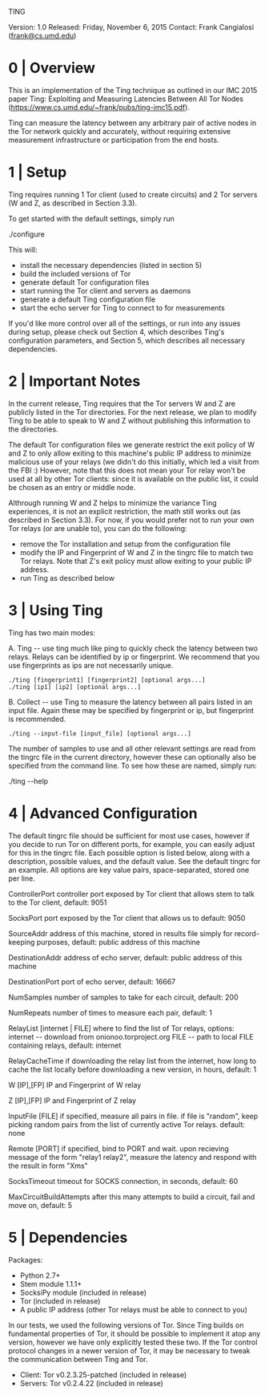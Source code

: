 TING

Version: 1.0
Released: Friday, November 6, 2015
Contact: Frank Cangialosi (frank@cs.umd.edu)


0 | Overview
============

This is an implementation of the Ting technique as outlined in our IMC 2015
paper Ting: Exploiting and Measuring Latencies Between All Tor Nodes
(https://www.cs.umd.edu/~frank/pubs/ting-imc15.pdf).

Ting can measure the latency between any arbitrary pair of active nodes in the
Tor network quickly and accurately, without requiring extensive measurement
infrastructure or participation from the end hosts. 



1 | Setup
=========

Ting requires running 1 Tor client (used to create circuits) and 2 Tor 
servers (W and Z, as described in Section 3.3).

To get started with the default settings, simply run

  ./configure

This will:
  - install the necessary dependencies (listed in section 5)
  - build the included versions of Tor
  - generate default Tor configuration files 
  - start running the Tor client and servers as daemons
  - generate a default Ting configuration file
  - start the echo server for Ting to connect to for measurements

If you'd like more control over all of the settings, or run into any issues
during setup, please check out Section 4, which describes Ting's configuration
parameters, and Section 5, which describes all necessary dependencies.



2 | Important Notes
===================

In the current release, Ting requires that the Tor servers W and Z are publicly
listed in the Tor directories. For the next release, we plan to modify Ting to
be able to speak to W and Z without publishing this information to the
directories. 

The default Tor configuration files we generate restrict the exit policy of W
and Z to only allow exiting to this machine's public IP address to minimize
malicious use of your relays (we didn't do this initially, which led a visit
from the FBI :) However, note that this does not mean your Tor relay won't be
used at all by other Tor clients: since it is available on the public list, it
could be chosen as an entry or middle node.

Althrough running W and Z helps to minimize the variance Ting experiences, it is
not an explicit restriction, the math still works out (as described in Section
3.3). For now, if you would prefer not to run your own Tor relays (or are unable
to), you can do the following:
  - remove the Tor installation and setup from the configuration file
  - modify the IP and Fingerprint of W and Z in the tingrc file to match two Tor
    relays. Note that Z's exit policy must allow exiting to your public IP 
    address.
  - run Ting as described below



3 | Using Ting
==============

Ting has two main modes:

  A. Ting -- use ting much like ping to quickly check the latency between two 
  relays. Relays can be identified by ip or fingerprint. We recommend that you
	use fingerprints as ips are not necessarily unique.

    ./ting [fingerprint1] [fingerprint2] [optional args...]
    ./ting [ip1] [ip2] [optional args...]

  B. Collect -- use Ting to measure the latency between all pairs listed in 
  an input file. Again these may be specified by fingerprint or ip, but 
	fingerprint is recommended. 

    ./ting --input-file [input_file] [optional args...]


The number of samples to use and all other relevant settings are read from the
tingrc file in the current directory, however these can optionally also be 
specified from the command line. To see how these are named, simply run:

  ./ting --help



4 | Advanced Configuration
==========================

The default tingrc file should be sufficient for most use cases, however if you
decide to run Tor on different ports, for example, you can easily adjust for
this in the tingrc file. Each possible option is listed below, along with a
description, possible values, and the default value. See the default tingrc for
an example. All options are key value pairs, space-separated, stored one per
line.

ControllerPort    controller port exposed by Tor client that allows stem to talk
                  to the Tor client, default: 9051

SocksPort         port exposed by the Tor client that allows us to
                  default: 9050

SourceAddr        address of this machine, stored in results file simply for
                  record-keeping purposes, default: public address of this machine

DestinationAddr   address of echo server, default: public address of this machine

DestinationPort   port of echo server, default: 16667

NumSamples        number of samples to take for each circuit, default: 200 

NumRepeats        number of times to measure each pair, default: 1

RelayList [internet | FILE]
                  where to find the list of Tor relays, options:
                  internet -- download from onionoo.torproject.org
                  FILE -- path to local FILE containing relays,
                  default: internet

RelayCacheTime    if downloading the relay list from the internet, how long to
                  cache the list locally before downloading a new version, in
                  hours, default: 1
                  
W [IP],[FP]       IP and Fingerprint of W relay 

Z [IP],[FP]       IP and Fingerprint of Z relay 

InputFile [FILE]  if specified, measure all pairs in file.
									if file is "random", keep picking random pairs from the list 
									of currently active Tor relays.
                  default: none

Remote [PORT] 		if specified, bind to PORT and wait. upon recieving message of
									the form "relay1 relay2", measure the latency and respond with
									the result in form "Xms"

SocksTimeout      timeout for SOCKS connection, in seconds,
                  default: 60 

MaxCircuitBuildAttempts
                  after this many attempts to build a circuit, fail and move on,
                  default: 5



5 | Dependencies
================

Packages: 

  * Python 2.7+ 
  * Stem module 1.1.1+
  * SocksiPy module (included in release)
  * Tor (included in release)
  * A public IP address (other Tor relays must be able to connect to you)

In our tests, we used the following versions of Tor. Since Ting builds on
fundamental properties of Tor, it should be possible to implement it atop any
version, however we have only explicitly tested these two. If the Tor control
protocol changes in a newer version of Tor, it may be necessary to tweak the
communication between Ting and Tor. 

  * Client: Tor v0.2.3.25-patched (included in release)
  * Servers: Tor v0.2.4.22 (included in release)
